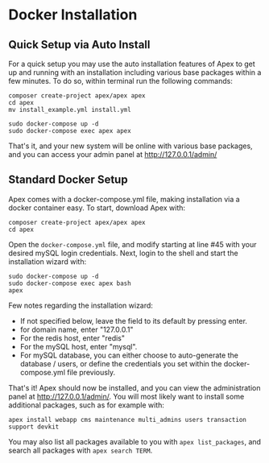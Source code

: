 
# Docker Installation

## Quick Setup via Auto Install

For a quick setup you may use the auto installation features of Apex to get up 
and running with an installation including various base packages within a few minutes.  To do so, within terminal run the following commands:

~~~
composer create-project apex/apex apex
cd apex
mv install_example.yml install.yml

sudo docker-compose up -d
sudo docker-compose exec apex apex
~~~

That's it, and your new system will be online with various base packages, and you 
can access your admin panel at http://127.0.0.1/admin/


## Standard Docker Setup 

Apex comes with a docker-compose.yml file, making installation via a docker container easy.  To start, download Apex with:

~~~
composer create-project apex/apex apex
cd apex
~~~

Open the `docker-compose.yml` file, and modify starting at line #45 with your 
desired mySQL login credentials.  Next, login to the shell and start the installation wizard with:

~~~
sudo docker-compose up -d
sudo docker-compose exec apex bash
apex
~~~

Few notes regarding the installation wizard:

* If not specified below, leave the field to its default by pressing enter.
* for domain name, enter "127.0.0.1"
* For the redis host, enter "redis"
* For the mySQL host, enter "mysql".
* For mySQL database, you can either choose to auto-generate the database / users, or define the credentials you set within the docker-compose.yml file previously.

That's it!  Apex should now be installed, and you can view the administration panel at http://127.0.0.1/admin/.  You will most 
likely want to install some additional packages, such as for example with:

`apex install webapp cms maintenance multi_admins users transaction support devkit`

You may also list all packages available to you with `apex list_packages`, and search all 
packages with `apex search TERM`.





